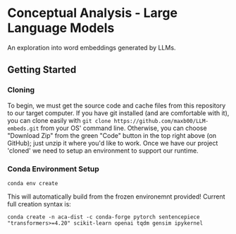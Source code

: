 # Conceptual Analysis - Large Language Models
An exploration into word embeddings generated by LLMs.

## Getting Started

### Cloning
To begin, we must get the source code and cache files from this repository to our target computer. If you have git installed (and are comfortable with it), you can clone easily with `git clone https://github.com/maxb00/LLM-embeds.git` from your OS' command line. Otherwise, you can choose "Download Zip" from the green "Code" button in the top right above (on GitHub); just unzip it where you'd like to work. Once we have our project 'cloned' we need to setup an environment to support our runtime.

### Conda Environment Setup
```
conda env create
```
This will automatically build from the frozen environemnt provided! Current full creation syntax is: 
```
conda create -n aca-dist -c conda-forge pytorch sentencepiece "transformers>=4.20" scikit-learn openai tqdm gensim ipykernel
```